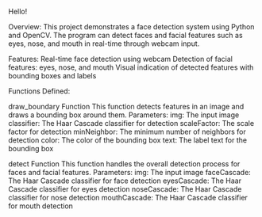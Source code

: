 Hello!

Overview:
This project demonstrates a face detection system using Python and OpenCV. The program can detect faces and facial features such as eyes, nose, and mouth in real-time through webcam input.

Features:
Real-time face detection using webcam
Detection of facial features: eyes, nose, and mouth
Visual indication of detected features with bounding boxes and labels

Functions Defined:

draw_boundary Function
This function detects features in an image and draws a bounding box around them.
Parameters:
img: The input image
classifier: The Haar Cascade classifier for detection
scaleFactor: The scale factor for detection
minNeighbor: The minimum number of neighbors for detection
color: The color of the bounding box
text: The label text for the bounding box

detect Function
This function handles the overall detection process for faces and facial features.
Parameters:
img: The input image
faceCascade: The Haar Cascade classifier for face detection
eyesCascade: The Haar Cascade classifier for eyes detection
noseCascade: The Haar Cascade classifier for nose detection
mouthCascade: The Haar Cascade classifier for mouth detection


